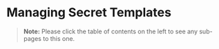 [title]: # (Managing Secret Templates)
[tags]: # (Template)
[priority]: # (10)

# Managing Secret Templates

> **Note:** Please click the table of contents on the left to see any sub-pages to this one.


